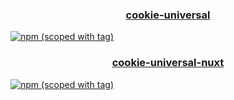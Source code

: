 <h3 align="center">
  <a href="packages/cookie-universal">cookie-universal</a>
</h3>

[![npm (scoped with tag)](https://img.shields.io/npm/v/cookie-universal/latest.svg?style=flat-square)](https://npmjs.com/package/cookie-universal)

<h3 align="center">
  <a href="packages/cookie-universal-nuxt">cookie-universal-nuxt</a>
</h3>

[![npm (scoped with tag)](https://img.shields.io/npm/v/cookie-universal-nuxt/latest.svg?style=flat-square)](https://npmjs.com/package/cookie-universal-nuxt)


